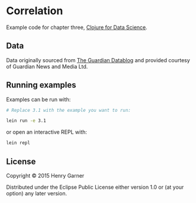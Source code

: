 # Correlation

Example code for chapter three, [Clojure for Data Science](https://www.packtpub.com/big-data-and-business-intelligence/clojure-data-science).

## Data

Data originally sourced from [The Guardian Datablog]( http://www.theguardian.com/sport/datablog/2012/aug/07/olympics-2012-athletes-age-weight-height#data) and provided courtesy of Guardian News and Media Ltd.

## Running examples

Examples can be run with:
```bash
# Replace 3.1 with the example you want to run:

lein run -e 3.1
```
or open an interactive REPL with:

```bash
lein repl
```

## License

Copyright © 2015 Henry Garner

Distributed under the Eclipse Public License either version 1.0 or (at
your option) any later version.
